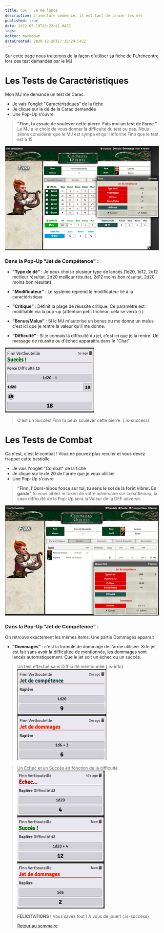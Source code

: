 ```yaml
---
title: COF : Je me lance
description: L'aventure commence, il est tant de lancer les dés
published: true
date: 2022-05-19T13:22:41.042Z
tags: 
editor: markdown
dateCreated: 2020-12-26T17:32:24.542Z
---
```


Sur cette page nous traiterons de la façon d'utiliser sa fiche de PJ/rencontre lors des test demandés par le MJ

# Les Tests de Caractéristiques
Mon MJ me demande un test de Carac.

- Je vais l'onglet "Caractéristiques" de la fiche
- Je clique sur le dé de la Carac demandée
- Une Pop-Up s'ouvre

> **"Finn, tu essaie de soulever cette pierre. Fais moi un test de Force."**
Le MJ a le choix de vous donner la difficulté du test ou pas.
Nous allons considérer que le MJ est sympa et qu'il informe Finn que le test est à 15

![test_carac1.png](/images/chroniquesoubliees/customisation/test_carac1.png)

### Dans la Pop-Up  "Jet de Compétence" :
- **"Type de dé"** : Je peux choisir plusieur type de lancés (1d20, 1d12, 2d12 meilleur résultat, 2d20 meilleur résultat, 2d12 moins bon résultat, 2d20 moins bon résultat)
- **"Modificateur"** : Le système reprend le modificateur lié à la caractéristique
- **"Critique"** : Définit la plage de réussite critique. Ce paramètre est modifiable via la pop-up (attention petit tricheur, celà se verra :) )
- **"Bonus/Malus"** : Si le MJ m'autorise un bonus ou me donne un malus c'est ici que je rentre la valeur qu'il me donne.

- **"Difficulté"** : Si je connais la difficulté du jet, c'est ici que je la rentre. Un message de réussite ou d'échec apparaitra dans le "Chat".

![succes.png](/images/chroniquesoubliees/customisation/succes.png)

> C'est un Succès! Finn tu peux soulever cette pierre.
{.is-success}

# Les Tests de Combat
Ca y'est, c'est le combat ! Vous ne pouvez plus reculer et vous devez frapper cette bestiolle

- Je vais l'onglet "Combat" de la fiche
- Je clique sur le dé 20  de l'arme que je veux utiliser
- Une Pop-Up s'ouvre

> **"Finn, l'Ours-hibou fonce sur toi, tu sens le sol de la forêt vibrer. En garde"**
Si vous ciblez le token de votre adversaire sur la battlemap, la case difficulté de la Pop-Up sera la Valeur de la DEF adverse.

![combat.png](/images/chroniquesoubliees/customisation/combat.png)

### Dans la Pop-Up  "Jet de Compétence" :
On retrouve exactement les mêmes items. 
Une partie Dommages apparait

- **"Dommages"** : c'est la formule de dommage de l'arme utilisée. Si le jet est fait sans avoir la difficultée de mentionnée, les dommages sont lancés automatiquement. Que le jet soit un échec ou un succés.

> Un test effectué sans Difficulté mentionnée
{.is-info}
![dommages_sans_dif.png](/images/chroniquesoubliees/customisation/dommages_sans_dif.png)

> Un Echec et un Succès en fonction de la difficulté
![dommage_avec_dif.png](/images/chroniquesoubliees/customisation/dommage_avec_dif.png)

> **FELICITATIONS** ! Vous savez tout ! A vous de jouer!
{.is-success}

> [Retour au sommaire](/fr/systemes/fr-chrooubliees)
